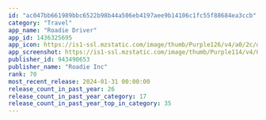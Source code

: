 ```yaml
---
id: "ac047bb661989bbc6522b98b44a506eb4197aee9b14106c1fc55f88684ea3ccb"
category: "Travel"
app_name: "Roadie Driver"
app_id: 1436325695
app_icon: https://is1-ssl.mzstatic.com/image/thumb/Purple126/v4/a0/2c/d1/a02cd1d2-2777-0163-e3c8-eec0117fa5a9/AppIcon-0-1x_U007emarketing-0-5-0-85-220-0.png/1024x1024bb.png
app_screenshot: https://is1-ssl.mzstatic.com/image/thumb/Purple114/v4/0b/1b/33/0b1b33c9-2a96-1cd9-3377-9f45b012e9e9/pr_source.png/1242x2688bb.png
publisher_id: 943490653
publisher_name: "Roadie Inc"
rank: 70
most_recent_release: 2024-01-31 00:00:00
release_count_in_past_year: 26
release_count_in_past_year_category: 17
release_count_in_past_year_top_in_category: 35
---
```

